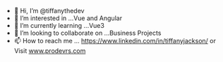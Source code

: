 - 👋 Hi, I’m @tiffanythedev
- 👀 I’m interested in ...Vue and Angular 
- 🌱 I’m currently learning ...Vue3
- 💞️ I’m looking to collaborate on ...Business Projects
- 📫 How to reach me ... https://www.linkedin.com/in/tiffanyjackson/ or Visit www.prodevrs.com
<!---
tiffanythedev/tiffanythedev is a ✨ special ✨ repository because its `README.md` (this file) appears on your GitHub profile.
You can click the Preview link to take a look at your changes.
--->
